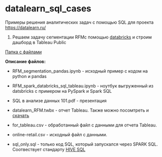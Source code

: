 # datalearn_sql_cases
Примеры решения аналитических задач с помощью SQL для проекта https://datalearn.ru/

1. Решаем задачу сегментации RFMс помощью [databricks](https://community.cloud.databricks.com/) и строим дашборд в Tableau Public

[Папка с файлами](https://github.com/eugeneks/datalearn_sql_cases/tree/main/RFM)

**Описание файлов:**
- RFM_segmentation_pandas.ipynb - исходный пример с кодом на python и pandas

- RFM_spark_databricks_sql_tableau.ipynb - ноутбук выгруженный из datsbricks с примером на PySpark и Spark SQL

- SQL в анализе данных 101.pdf - презентация

- datalearn_RFM.twbx - отчет Tableau. Также можно посомтреть и [скачать](https://public.tableau.com/profile/ekudashev#!/vizhome/datalearn_RFM/Dashboard2) 

 - for_tableau.csv - обработанный файл с данными для отчета Tableau.

- online-retail.csv - исходный файл с данными.

- sql_only.sql - только код SQL, который запускался через SPARK  SQL. Соотвествует стандарту [HIVE SQL](https://cwiki.apache.org/confluence/display/Hive/LanguageManual)







